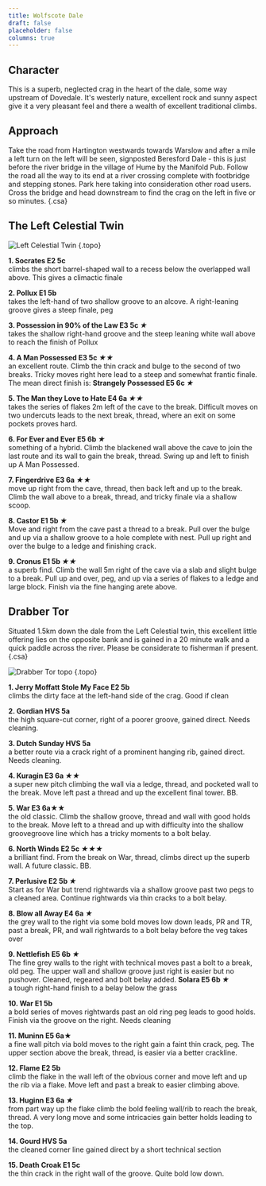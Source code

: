 ```yaml
---
title: Wolfscote Dale
draft: false
placeholder: false
columns: true
---
```



## Character

This is a superb, neglected crag in the heart of the dale, some way upstream of Dovedale. It's westerly nature, excellent rock and sunny aspect give it a very pleasant feel and there a wealth of excellent traditional climbs.

## Approach

Take the road from Hartington westwards towards Warslow and after a mile a left turn on the left will be seen, signposted Beresford Dale - this is just before the river bridge in the village of Hume by the Manifold Pub. Follow the road all the way to its end at a river crossing complete with footbridge and stepping stones. Park here taking into consideration other road users. Cross the bridge and head downstream to find the crag on the left in five or so minutes.
{.csa}

The Left Celestial Twin
-----------------------

![Left Celestial Twin](/img/peak/dovedale/left-celestial-lh.jpg)
{.topo}

**1\. Socrates E2 5c**  
climbs the short barrel-shaped wall to a recess below the overlapped wall above. This gives a climactic finale

**2\. Pollux E1 5b**  
takes the left-hand of two shallow groove to an alcove. A right-leaning groove gives a steep finale, peg

**3\. Possession in 90% of the Law E3 5c *★***  
takes the shallow right-hand groove and the steep leaning white wall above to reach the finish of Pollux

**4\. A Man Possessed E3 5c *★★***  
an excellent route. Climb the thin crack and bulge to the second of two breaks. Tricky moves right here lead to a steep and somewhat frantic finale. The mean direct finish is: **Strangely Possessed E5 6c *★***

**5\. The Man they Love to Hate E4 6a *★★***  
takes the series of flakes 2m left of the cave to the break. Difficult moves on two undercuts leads to the next break, thread, where an exit on some pockets proves hard.

**6\. For Ever and Ever E5 6b *★***  
something of a hybrid. Climb the blackened wall above the cave to join the last route and its wall to gain the break, thread. Swing up and left to finish up A Man Possessed.

**7\. Fingerdrive E3 6a *★★***  
move up right from the cave, thread, then back left and up to the break. Climb the wall above to a break, thread, and tricky finale via a shallow scoop.

**8\. Castor E1 5b *★***  
Move and right from the cave past a thread to a break. Pull over the bulge and up via a shallow groove to a hole complete with nest. Pull up right and over the bulge to a ledge and finishing crack.

**9\. Cronus E1 5b *★★***  
a superb find. Climb the wall 5m right of the cave via a slab and slight bulge to a break. Pull up and over, peg, and up via a series of flakes to a ledge and large block. Finish via the fine hanging arete above.

Drabber Tor
-----------

Situated 1.5km down the dale from the Left Celestial twin, this excellent little offering lies on the opposite bank and is gained in a 20 minute walk and a quick paddle across the river. Please be considerate to fisherman if present.
{.csa}

![Drabber Tor topo](/img/peak/dovedale/drabber-tor.jpg)
{.topo}

**1\. Jerry Moffatt Stole My Face E2 5b**  
climbs the dirty face at the left-hand side of the crag. Good if clean

**2\. Gordian HVS 5a**  
the high square-cut corner, right of a poorer groove, gained direct. Needs cleaning.

**3\. Dutch Sunday HVS 5a**  
a better route via a crack right of a prominent hanging rib, gained direct. Needs cleaning.

**4\. Kuragin E3 6a *★★***  
a super new pitch climbing the wall via a ledge, thread, and pocketed wall to the break. Move left past a thread and up the excellent final tower. BB.

**5\. War E3 6a★★**  
the old classic. Climb the shallow groove, thread and wall with good holds to the break. Move left to a thread and up with difficulty into the shallow groovegroove line which has a tricky moments to a bolt belay.

**6\. North Winds E2 5c *★★★***  
a brilliant find. From the break on War, thread, climbs direct up the superb wall. A future classic. BB.

**7\. Perlusive E2 5b *★***  
Start as for War but trend rightwards via a shallow groove past two pegs to a cleaned area. Continue rightwards via thin cracks to a bolt belay.

**8\. Blow all Away E4 6a *★***  
the grey wall to the right via some bold moves low down leads, PR and TR, past a break, PR, and wall rightwards to a bolt belay before the veg takes over

**9\. Nettlefish E5 6b *★***  
The fine grey walls to the right with technical moves past a bolt to a break, old peg. The upper wall and shallow groove just right is easier but no pushover. Cleaned, regeared and bolt belay added. **Solara E5 6b *★***  
a tough right-hand finish to a belay below the grass

**10\. War E1 5b**  
a bold series of moves rightwards past an old ring peg leads to good holds. Finish via the groove on the right. Needs cleaning

**11\. Muninn E5 6a★**  
a fine wall pitch via bold moves to the right gain a faint thin crack, peg. The upper section above the break, thread, is easier via a better crackline.

**12\. Flame E2 5b**  
climb the flake in the wall left of the obvious corner and move left and up the rib via a flake. Move left and past a break to easier climbing above.

**13\. Huginn E3 6a *★***  
from part way up the flake climb the bold feeling wall/rib to reach the break, thread. A very long move and some intricacies gain better holds leading to the top.

**14\. Gourd HVS 5a**  
the cleaned corner line gained direct by a short technical section

**15\. Death Croak E1 5c**  
the thin crack in the right wall of the groove. Quite bold low down.